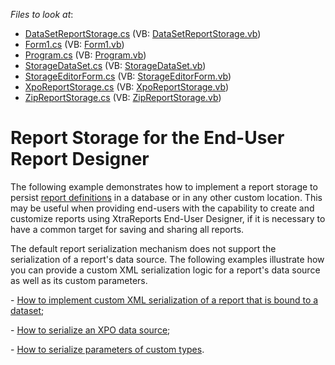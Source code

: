 <!-- default file list -->
*Files to look at*:

* [DataSetReportStorage.cs](./CS/DataSetReportStorage.cs) (VB: [DataSetReportStorage.vb](./VB/DataSetReportStorage.vb))
* [Form1.cs](./CS/Form1.cs) (VB: [Form1.vb](./VB/Form1.vb))
* [Program.cs](./CS/Program.cs) (VB: [Program.vb](./VB/Program.vb))
* [StorageDataSet.cs](./CS/StorageDataSet.cs) (VB: [StorageDataSet.vb](./VB/StorageDataSet.vb))
* [StorageEditorForm.cs](./CS/StorageEditorForm.cs) (VB: [StorageEditorForm.vb](./VB/StorageEditorForm.vb))
* [XpoReportStorage.cs](./CS/XpoReportStorage.cs) (VB: [XpoReportStorage.vb](./VB/XpoReportStorage.vb))
* [ZipReportStorage.cs](./CS/ZipReportStorage.cs) (VB: [ZipReportStorage.vb](./VB/ZipReportStorage.vb))
<!-- default file list end -->
# Report Storage for the End-User Report Designer


<p>The following example demonstrates how to implement a report storage to persist <a href="http://documentation.devexpress.com/XtraReports/CustomDocument2592.aspx"><u>report definitions</u></a> in a database or in any other custom location. This may be useful when providing end-users with the capability to create and customize reports using XtraReports End-User Designer, if it is necessary to have a common target for saving and sharing all reports.</p><p>The default report serialization mechanism does not support the serialization of a report's data source. The following examples illustrate how you can provide a custom XML serialization logic for a report's data source as well as its custom parameters.</p><p>- <a href="https://www.devexpress.com/Support/Center/p/E3157">How to implement custom XML serialization of a report that is bound to a dataset</a>;</p><p>- <a href="https://www.devexpress.com/Support/Center/p/E3169">How to serialize an XPO data source</a>;</p><p>- <a href="https://www.devexpress.com/Support/Center/p/E3186">How to serialize parameters of custom types</a>.</p>

<br/>


